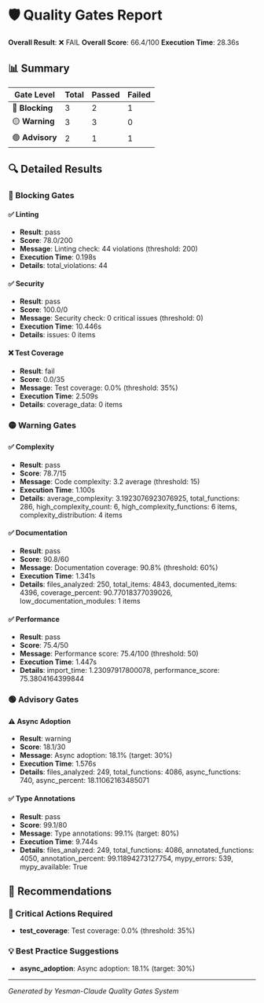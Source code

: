 # 🛡️ Quality Gates Report

**Overall Result**: ❌ FAIL
**Overall Score**: 66.4/100
**Execution Time**: 28.36s

## 📊 Summary

| Gate Level | Total | Passed | Failed |
|------------|-------|--------|--------|
| 🔴 **Blocking** | 3 | 2 | 1 |
| 🟡 **Warning** | 3 | 3 | 0 |
| 🟢 **Advisory** | 2 | 1 | 1 |

## 🔍 Detailed Results

### 🔴 Blocking Gates

#### ✅ Linting
- **Result**: pass
- **Score**: 78.0/200
- **Message**: Linting check: 44 violations (threshold: 200)
- **Execution Time**: 0.198s
- **Details**: total_violations: 44

#### ✅ Security
- **Result**: pass
- **Score**: 100.0/0
- **Message**: Security check: 0 critical issues (threshold: 0)
- **Execution Time**: 10.446s
- **Details**: issues: 0 items

#### ❌ Test Coverage
- **Result**: fail
- **Score**: 0.0/35
- **Message**: Test coverage: 0.0% (threshold: 35%)
- **Execution Time**: 2.509s
- **Details**: coverage_data: 0 items

### 🟡 Warning Gates

#### ✅ Complexity
- **Result**: pass
- **Score**: 78.7/15
- **Message**: Code complexity: 3.2 average (threshold: 15)
- **Execution Time**: 1.100s
- **Details**: average_complexity: 3.1923076923076925, total_functions: 286, high_complexity_count: 6, high_complexity_functions: 6 items, complexity_distribution: 4 items

#### ✅ Documentation
- **Result**: pass
- **Score**: 90.8/60
- **Message**: Documentation coverage: 90.8% (threshold: 60%)
- **Execution Time**: 1.341s
- **Details**: files_analyzed: 250, total_items: 4843, documented_items: 4396, coverage_percent: 90.77018377039026, low_documentation_modules: 1 items

#### ✅ Performance
- **Result**: pass
- **Score**: 75.4/50
- **Message**: Performance score: 75.4/100 (threshold: 50)
- **Execution Time**: 1.447s
- **Details**: import_time: 1.23097917800078, performance_score: 75.3804164399844

### 🟢 Advisory Gates

#### ⚠️ Async Adoption
- **Result**: warning
- **Score**: 18.1/30
- **Message**: Async adoption: 18.1% (target: 30%)
- **Execution Time**: 1.576s
- **Details**: files_analyzed: 249, total_functions: 4086, async_functions: 740, async_percent: 18.11062163485071

#### ✅ Type Annotations
- **Result**: pass
- **Score**: 99.1/80
- **Message**: Type annotations: 99.1% (target: 80%)
- **Execution Time**: 9.744s
- **Details**: files_analyzed: 249, total_functions: 4086, annotated_functions: 4050, annotation_percent: 99.11894273127754, mypy_errors: 539, mypy_available: True


## 🎯 Recommendations

### 🚨 Critical Actions Required
- **test_coverage**: Test coverage: 0.0% (threshold: 35%)

### 💡 Best Practice Suggestions
- **async_adoption**: Async adoption: 18.1% (target: 30%)

---
*Generated by Yesman-Claude Quality Gates System*
